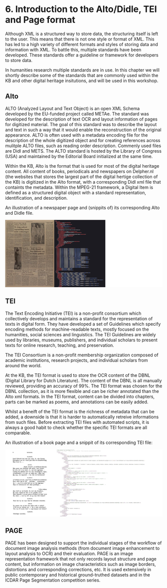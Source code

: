 # 6. Introduction to the Alto/Didle, TEI and Page format

Although XML is a structured way to store data, the structuring itself is left to the user. This means that there is not one style or format of XML. This has led to a high variety of different formats and styles of storing data and information with XML. 
To battle this, multiple standards have been developed. These standards offer a guideline or framework for developers to store data. 

In humanities research multiple standards are in use. In this chapter we will shortly describe some of the standards that are commonly used within the KB and other digital heritage insitutions, and will be used in this workshop.

## Alto
ALTO (Analyzed Layout and Text Object) is an open XML Schema developed by the EU-funded project called METAe. The standard was developed for the description of text OCR and layout information of pages for digitized material. 
The goal of this standard was to describe the layout and text in such a way that it would enable the reconstruction of the original appearance. 
ALTO is often used with a metadata encoding file for the description of the whole digitized object and for creating references across mulitple ALTO files, such as reading order description. Commenly used files are Didl and METS.
The ALTO standard is hosted by the Library of Congress (USA) and maintained by the Editorial Board initialized at the same time.

Within the KB, Alto is the format that is used for most of the digital heritage content. All content of books, periodicals and newspapers on Delpher.nl (the websites that stores the largest part of the digital hertige collection of the KB) is
digitized in the Alto format, with a corresponding Didl xml file that containts the metadata.  Within the MPEG-21 framework, a Digital Item is defined as a structured digital object with a standard representation, identification, and description. 

An illustration of a newspaper page and (snippits of) its corresponding Alto and Didle file. 

![alto newspaper](images/alto_fig.png)

## TEI

The Text Encoding Initiative (TEI) is a non-profit consortium which collectively develops and maintains a standard for the representation of texts in digital form. They have developed a set of Guidelines which specify encoding methods for machine-readable texts, 
mostly focused on the humanities, social sciences and linguistics. The TEI Guidelines are widely used by libraries, museums, publishers, and individual scholars to present texts for online research, teaching, and preservation. 

The TEI Consortium is a non-profit membership organization composed of academic institutions, research projects, and individual scholars from around the world. 

At the KB, the TEI format is used to store the OCR content of the DBNL (Digital Library for Dutch Literature). The content of the DBNL is all manually reviewed, providing an accuracy of 99%. 
The TEI format was chosen for the DBNL collection, as it is more flexible and can be richer annotated than the Alto xml formats. In the TEI format, content can be divided into chapters, parts can be marked as poems, and annotations can be easily added. 

Whilst a beneift of the TEI format is the richness of metadata that can be added, a downside is that it is harder to automatically retreive informations from such files. 
Before extracting TEI files with automated scripts, it is always a good habit to check whether the specific TEI formats are all comparable. 

An illustration of a book page and a snippit of its corresponding TEI file:

![dbnl](images/dbnl_fig.png)

## PAGE
PAGE has been designed to support the individual stages of the workflow of document image analysis methods (from document image enhancement to layout analysis to OCR) and their evaluation. PAGE is an image representation framework that not only records layout structure and page content, but information on image characteristics such as image borders, distortions and corresponding corrections, etc. 
It is used extensively in public contemporary and historical ground-truthed datasets and in the ICDAR Page Segmentation competition series.